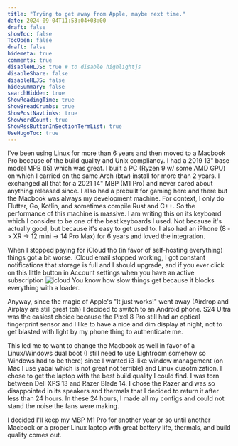 ```yaml
---
title: "Trying to get away from Apple, maybe next time."
date: 2024-09-04T11:53:04+03:00
draft: false
showToc: false
TocOpen: false
draft: false
hidemeta: true
comments: true
disableHLJS: true # to disable highlightjs
disableShare: false
disableHLJS: false
hideSummary: false
searchHidden: true
ShowReadingTime: true
ShowBreadCrumbs: true
ShowPostNavLinks: true
ShowWordCount: true
ShowRssButtonInSectionTermList: true
UseHugoToc: true
---
```


I've been using Linux for more than 6 years and then moved to a Macbook Pro because of the build quality and Unix compliancy.
I had a 2019 13" base model MPB (i5) which was great. I built a PC (Ryzen 9 w/ some AMD GPU) on which I carried on the same Arch (btw) install for more than 2 years.
I exchanged all that for a 2021 14" MBP (M1 Pro) and never cared about anything released since. I also had a prebuilt for gaming here and there but the Macbook was always my development machine.
For context, I only do Flutter, Go, Kotlin, and sometimes compile Rust and C++. So the performance of this machine is massive.
I am writing this on its keyboard which I consider to be one of the best keyboards I used. Not because it's actually good, but because it's easy to get used to.
I also had an iPhone (8 -> XR -> 12 mini -> 14 Pro Max) for 6 years and loved the integration.

When I stopped paying for iCloud tho (in favor of self-hosting everything) things got a bit worse. iCloud email stopped working, I got constant notifications that storage is full and I should upgrade, and if you ever click on this little button in Account settings when you have an active subscription
![icloud](images/icloud.png)
You know how slow things get because it blocks everything with a loader.

Anyway, since the magic of Apple's "It just works!" went away (Airdrop and Airplay are still great tbh) I decided to switch to an Android phone. S24 Ultra was the easiest choice because the Pixel 8 Pro still had an optical fingerprint sensor and I like to have a nice and dim display at night, not to get blasted with light by my phone thing to authenticate me.

This led me to want to change the Macbook as well in favor of a Linux/Windows dual boot (I still need to use Lightroom somehow so Windows had to be there) since I wanted i3-like window management (on Mac I use yabai which is not great not terrible) and Linux cusotmization. I chose to get the laptop with the best build quality I could find. I was torn between Dell XPS 13 and Razer Blade 14. I chose the Razer and was so disappointed in its speakers and thermals that I decided to return it after less than 24 hours. In these 24 hours, I made all my configs and could not stand the noise the fans were making.

I decided I'll keep my MBP M1 Pro for another year or so until another Macbook or a proper Linux laptop with great battery life, thermals, and build quality comes out.
